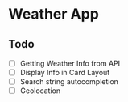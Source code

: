 # Weather App 

## Todo
- [ ] Getting Weather Info from API
- [ ] Display Info in Card Layout
- [ ] Search string autocompletion 
- [ ] Geolocation